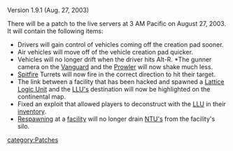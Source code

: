 Version 1.9.1 (Aug. 27, 2003)

There will be a patch to the live servers at 3 AM Pacific on August 27, 2003. It will contain the following items:

- Drivers will gain control of vehicles coming off the creation pad
  sooner.
- Air vehicles will move off of the vehicle creation pad quicker.
- Vehicles will no longer drift when the driver hits Alt-R. \*The
  gunner camera on the [Vanguard](/Vanguard "wikilink") and the
  [Prowler](/Prowler "wikilink") will now shake much less.
- [Spitfire](/Spitfire "wikilink") Turrets will now fire in the correct
  direction to hit their target.
- The link between a facility that has been hacked and spawned a
  [Lattice Logic Unit](/Lattice_Logic_Unit "wikilink") and the
  [LLU's](/LLU "wikilink") destination will now be highlighted on the
  continental map.
- Fixed an exploit that allowed players to deconstruct with the
  [LLU](/LLU "wikilink") in their [inventory](/inventory "wikilink").
- [Respawning](/Respawn "wikilink") at a
  [facility](/facility "wikilink") will no longer drain
  [NTU's](/NTU "wikilink") from the facility's silo.

[category:Patches](/category:Patches "wikilink")
